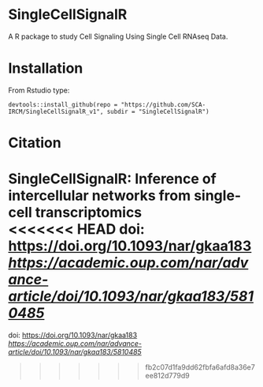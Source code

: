 # SingleCellSignalR

A R package to study Cell Signaling Using Single Cell RNAseq Data.
 
# Installation

From Rstudio type:
```
devtools::install_github(repo = "https://github.com/SCA-IRCM/SingleCellSignalR_v1", subdir = "SingleCellSignalR")    
```

# Citation

**SingleCellSignalR: Inference of intercellular networks from single-cell transcriptomics**    
<<<<<<< HEAD
doi: https://doi.org/10.1093/nar/gkaa183
*https://academic.oup.com/nar/advance-article/doi/10.1093/nar/gkaa183/5810485*
=======
doi: https://doi.org/10.1093/nar/gkaa183    
*https://academic.oup.com/nar/advance-article/doi/10.1093/nar/gkaa183/5810485*
>>>>>>> fb2c07d1fa9dd62fbfa6afd8a36e7ee812d779d9

